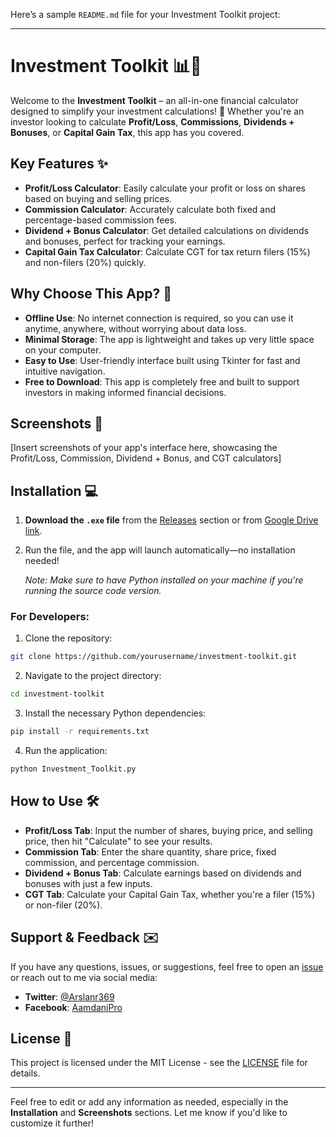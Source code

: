 Here’s a sample `README.md` file for your Investment Toolkit project:

---

# Investment Toolkit 📊💸

Welcome to the **Investment Toolkit** – an all-in-one financial calculator designed to simplify your investment calculations! 🚀 Whether you're an investor looking to calculate **Profit/Loss**, **Commissions**, **Dividends + Bonuses**, or **Capital Gain Tax**, this app has you covered.

## Key Features ✨

- **Profit/Loss Calculator**: Easily calculate your profit or loss on shares based on buying and selling prices.
- **Commission Calculator**: Accurately calculate both fixed and percentage-based commission fees.
- **Dividend + Bonus Calculator**: Get detailed calculations on dividends and bonuses, perfect for tracking your earnings.
- **Capital Gain Tax Calculator**: Calculate CGT for tax return filers (15%) and non-filers (20%) quickly.

## Why Choose This App? 🤔

- **Offline Use**: No internet connection is required, so you can use it anytime, anywhere, without worrying about data loss.
- **Minimal Storage**: The app is lightweight and takes up very little space on your computer.
- **Easy to Use**: User-friendly interface built using Tkinter for fast and intuitive navigation.
- **Free to Download**: This app is completely free and built to support investors in making informed financial decisions.

## Screenshots 📸

[Insert screenshots of your app's interface here, showcasing the Profit/Loss, Commission, Dividend + Bonus, and CGT calculators]

## Installation 💻

1. **Download the `.exe` file** from the [Releases](#) section or from [Google Drive link](#).
2. Run the file, and the app will launch automatically—no installation needed!
   
   _Note: Make sure to have Python installed on your machine if you're running the source code version._

### For Developers:

1. Clone the repository:

```bash
git clone https://github.com/yourusername/investment-toolkit.git
```

2. Navigate to the project directory:

```bash
cd investment-toolkit
```

3. Install the necessary Python dependencies:

```bash
pip install -r requirements.txt
```

4. Run the application:

```bash
python Investment_Toolkit.py
```

## How to Use 🛠

- **Profit/Loss Tab**: Input the number of shares, buying price, and selling price, then hit "Calculate" to see your results.
- **Commission Tab**: Enter the share quantity, share price, fixed commission, and percentage commission.
- **Dividend + Bonus Tab**: Calculate earnings based on dividends and bonuses with just a few inputs.
- **CGT Tab**: Calculate your Capital Gain Tax, whether you're a filer (15%) or non-filer (20%).

## Support & Feedback ✉️

If you have any questions, issues, or suggestions, feel free to open an [issue](https://github.com/yourusername/investment-toolkit/issues) or reach out to me via social media:  
- **Twitter**: [@Arslanr369](https://twitter.com/Arslanr369)
- **Facebook**: [AamdaniPro](https://facebook.com/aamdanipro)

## License 📜

This project is licensed under the MIT License - see the [LICENSE](LICENSE) file for details.

---

Feel free to edit or add any information as needed, especially in the **Installation** and **Screenshots** sections. Let me know if you'd like to customize it further!

